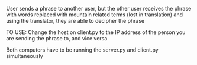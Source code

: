 User sends a phrase to another user, but the other user receives the phrase with words replaced with mountain related terms (lost in translation) and using the translator, they are able to decipher the phrase

TO USE:
Change the host on client.py to the IP address of the person you are sending the phrase to, and vice versa

Both computers have to be running the server.py and client.py simultaneously 


